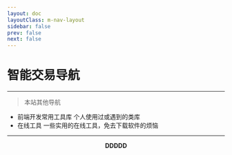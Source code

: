 ```yaml
---
layout: doc
layoutClass: m-nav-layout
sidebar: false
prev: false
next: false
---
```



<style src="/.vitepress/theme/style/nav.scss"></style>

<script setup>
import { NAV_DATA } from '/.vitepress/theme/utils/dea_data'
</script>

# 智能交易导航

---

 > 本站其他导航

  - 前端开发常用工具库 个人使用过或遇到的类库
  - 在线工具 一些实用的在线工具，免去下载软件的烦恼

---

**<center>DDDDD</center>**

<MNavLinks v-for="{title, items} in NAV_DATA" :title="title" :items="items"/>
